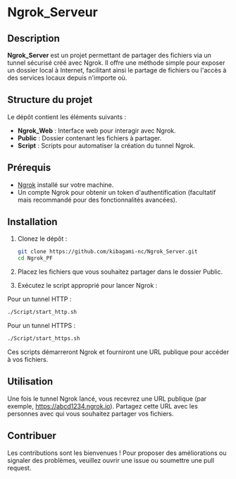 # Ngrok_Serveur

## Description

**Ngrok_Server** est un projet permettant de partager des fichiers via un tunnel sécurisé créé avec Ngrok. Il offre une méthode simple pour exposer un dossier local à Internet, facilitant ainsi le partage de fichiers ou l'accès à des services locaux depuis n'importe où.

## Structure du projet

Le dépôt contient les éléments suivants :

- **Ngrok_Web** : Interface web pour interagir avec Ngrok.
- **Public** : Dossier contenant les fichiers à partager.
- **Script** : Scripts pour automatiser la création du tunnel Ngrok.

## Prérequis

- [Ngrok](https://ngrok.com/) installé sur votre machine.
- Un compte Ngrok pour obtenir un token d'authentification (facultatif mais recommandé pour des fonctionnalités avancées).

## Installation

1. Clonez le dépôt :

   ```bash
   git clone https://github.com/kibagami-nc/Ngrok_Server.git
   cd Ngrok_PF
   ```
   
2. Placez les fichiers que vous souhaitez partager dans le dossier Public.

3. Exécutez le script approprié pour lancer Ngrok :

Pour un tunnel HTTP :

  ```bash
  ./Script/start_http.sh
  ```

Pour un tunnel HTTPS :

  ```bash
  ./Script/start_https.sh
  ```

Ces scripts démarreront Ngrok et fourniront une URL publique pour accéder à vos fichiers.

## Utilisation

Une fois le tunnel Ngrok lancé, vous recevrez une URL publique (par exemple, https://abcd1234.ngrok.io). Partagez cette URL avec les personnes avec qui vous souhaitez partager vos fichiers.

## Contribuer

Les contributions sont les bienvenues ! Pour proposer des améliorations ou signaler des problèmes, veuillez ouvrir une issue ou soumettre une pull request.
